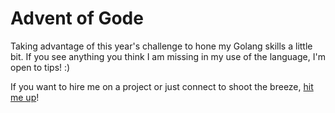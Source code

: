 # Advent of Gode

Taking advantage of this year's challenge to hone my Golang skills a little bit. If you see anything you think I am missing in my use of the language, I'm open to tips! :)

If you want to hire me on a project or just connect to shoot the breeze, [hit me up](https://8thday.dev/contact)!
